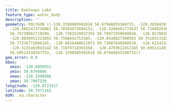 ```yaml
---
title: Kamloops Lake
feature_type: water_body
description: ''
geometry: POLYGON ((-120.3398985992618 50.67948055340715, -120.3838439117595 50.69601138018361,
  -120.4662413726861 50.70383973894153, -120.5266661773637 50.71949253628259, -120.6447692046891
  50.74730682719299, -120.7381529937355 50.79073359609926, -120.817803872632 50.78031484801996,
  -120.8850951323892 50.7568641753185, -120.8548827300503 50.75165131824925, -120.7436461578044
  50.77336772606165, -120.6818480621073 50.73687840360539, -120.6214232574297 50.72470897394189,
  -120.5225463043142 50.71079718303368, -120.4703612457265 50.69514148187753, -120.4030699859694
  50.69514148187753, -120.3398985992618 50.67948055340715))
geo_error: 0.0
bbox:
  xmin: -120.8850951
  ymin: 50.6794806
  xmax: -120.3398986
  ymax: 50.7907336
longitude: -120.6723517
latitude: 50.7471163
OSM: .na.character
---
```

